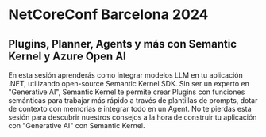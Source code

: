 # NetCoreConf Barcelona 2024

## Plugins, Planner, Agents y más con Semantic Kernel y Azure Open AI

En esta sesión aprenderás como integrar modelos LLM en tu aplicación .NET, utilizando open-source Semantic Kernel SDK. Sin ser un experto en "Generative AI", Semantic Kernel te permite crear Plugins con funciones semánticas para trabajar más rápido a través de plantillas de prompts, dotar de contexto con memorias e integrar todo en un Agent. No te pierdas esta sesión para descubrir nuestros consejos a la hora de construir tu aplicación con "Generative AI" con Semantic Kernel.
